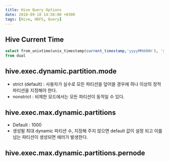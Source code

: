 ```yaml
---
title: Hive Query Options
date: 2018-09-18 14:58:00 +0300
tags: [Hive, HDFS, Query]
---
```


## Hive Current Time
```sql
select from_unixtime(unix_timestamp(current_timestamp,'yyyyMMddHH'), 'yyyyMMddHH')
from dual
```

## hive.exec.dynamic.partition.mode
- strict (default) : 사용자가 실수로 모든 파티션을 덮어쓸 경우에 하나 이상의 정적 파티션을 지정해야 한다.
- nonstrict : 비제한 모드에서는 모든 파티션이 동적일 수 있다.

## hive.exec.max.dynamic.partitions
- Default : 1000
- 생성될 최대 dynamic 파티션 수, 지정해 주지 않으면 default 값이 설정 되고 이를 넘는 파티션이 생성되면 에러가 발생한다.

## hive.exec.max.dynamic.partitions.pernode 
